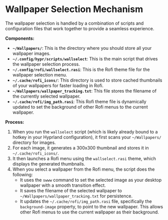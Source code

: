 # Wallpaper Selection Mechanism

The wallpaper selection is handled by a combination of scripts and configuration files that work together to provide a seamless experience.

**Components:**

*   **`~/Wallpapers/`**: This is the directory where you should store all your wallpaper images.
*   **`~/.config/hypr/scripts/wallselect`**: This is the main script that drives the wallpaper selection process.
*   **`~/.config/rofi/wallselect.rasi`**: This is the Rofi theme file for the wallpaper selection menu.
*   **`~/.cache/rofi_icons/`**: This directory is used to store cached thumbnails of your wallpapers for faster loading in Rofi.
*   **`~/Wallpapers/wallpaper_tracking.txt`**: This file stores the filename of the currently selected wallpaper.
*   **`~/.cache/rofi/img_path.rasi`**: This Rofi theme file is dynamically updated to set the background of other Rofi menus to the current wallpaper.

**Process:**

1.  When you run the `wallselect` script (which is likely already bound to a hotkey in your Hyprland configuration), it first scans your `~/Wallpapers/` directory for images.
2.  For each image, it generates a 300x300 thumbnail and stores it in `~/.cache/rofi_icons/`.
3.  It then launches a Rofi menu using the `wallselect.rasi` theme, which displays the generated thumbnails.
4.  When you select a wallpaper from the Rofi menu, the script does the following:
    *   It uses the `swww` command to set the selected image as your desktop wallpaper with a smooth transition effect.
    *   It saves the filename of the selected wallpaper to `~/Wallpapers/wallpaper_tracking.txt` for persistence.
    *   It updates the `~/.cache/rofi/img_path.rasi` file, specifically the `background-image` property, to point to the new wallpaper. This allows other Rofi menus to use the current wallpaper as their background.
